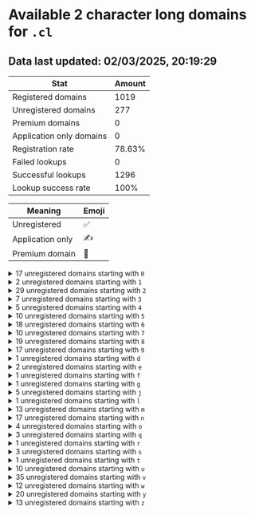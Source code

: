 # Available 2 character long domains for `.cl`

## Data last updated: 02/03/2025, 20:19:29

|Stat|Amount|
|--|--|
|Registered domains|1019|
|Unregistered domains|277|
|Premium domains|0|
|Application only domains|0|
|Registration rate|78.63%|
|Failed lookups|0|
|Successful lookups|1296|
|Lookup success rate|100%|


|Meaning|Emoji|
|--|--|
|Unregistered|:white_check_mark:|
|Application only|:writing_hand:|
|Premium domain|:gem:|

<details>
<summary>17 unregistered domains starting with <bold><code>0</code></bold></summary>

|Type|Domain|
|--|--|
|:white_check_mark:|`0a.cl`|
|:white_check_mark:|`0b.cl`|
|:white_check_mark:|`0c.cl`|
|:white_check_mark:|`0d.cl`|
|:white_check_mark:|`0e.cl`|
|:white_check_mark:|`0f.cl`|
|:white_check_mark:|`0h.cl`|
|:white_check_mark:|`0i.cl`|
|:white_check_mark:|`0j.cl`|
|:white_check_mark:|`0l.cl`|
|:white_check_mark:|`0m.cl`|
|:white_check_mark:|`0r.cl`|
|:white_check_mark:|`0t.cl`|
|:white_check_mark:|`0u.cl`|
|:white_check_mark:|`0v.cl`|
|:white_check_mark:|`0w.cl`|
|:white_check_mark:|`0y.cl`|
</details>
<details>
<summary>2 unregistered domains starting with <bold><code>1</code></bold></summary>

|Type|Domain|
|--|--|
|:white_check_mark:|`1f.cl`|
|:white_check_mark:|`1j.cl`|
</details>
<details>
<summary>29 unregistered domains starting with <bold><code>2</code></bold></summary>

|Type|Domain|
|--|--|
|:white_check_mark:|`20.cl`|
|:white_check_mark:|`21.cl`|
|:white_check_mark:|`22.cl`|
|:white_check_mark:|`23.cl`|
|:white_check_mark:|`24.cl`|
|:white_check_mark:|`25.cl`|
|:white_check_mark:|`26.cl`|
|:white_check_mark:|`27.cl`|
|:white_check_mark:|`28.cl`|
|:white_check_mark:|`29.cl`|
|:white_check_mark:|`2h.cl`|
|:white_check_mark:|`2i.cl`|
|:white_check_mark:|`2j.cl`|
|:white_check_mark:|`2k.cl`|
|:white_check_mark:|`2l.cl`|
|:white_check_mark:|`2m.cl`|
|:white_check_mark:|`2n.cl`|
|:white_check_mark:|`2o.cl`|
|:white_check_mark:|`2p.cl`|
|:white_check_mark:|`2q.cl`|
|:white_check_mark:|`2r.cl`|
|:white_check_mark:|`2s.cl`|
|:white_check_mark:|`2t.cl`|
|:white_check_mark:|`2u.cl`|
|:white_check_mark:|`2v.cl`|
|:white_check_mark:|`2w.cl`|
|:white_check_mark:|`2x.cl`|
|:white_check_mark:|`2y.cl`|
|:white_check_mark:|`2z.cl`|
</details>
<details>
<summary>7 unregistered domains starting with <bold><code>3</code></bold></summary>

|Type|Domain|
|--|--|
|:white_check_mark:|`3a.cl`|
|:white_check_mark:|`3b.cl`|
|:white_check_mark:|`3c.cl`|
|:white_check_mark:|`3d.cl`|
|:white_check_mark:|`3e.cl`|
|:white_check_mark:|`3o.cl`|
|:white_check_mark:|`3y.cl`|
</details>
<details>
<summary>5 unregistered domains starting with <bold><code>4</code></bold></summary>

|Type|Domain|
|--|--|
|:white_check_mark:|`4j.cl`|
|:white_check_mark:|`4o.cl`|
|:white_check_mark:|`4q.cl`|
|:white_check_mark:|`4y.cl`|
|:white_check_mark:|`4z.cl`|
</details>
<details>
<summary>10 unregistered domains starting with <bold><code>5</code></bold></summary>

|Type|Domain|
|--|--|
|:white_check_mark:|`5b.cl`|
|:white_check_mark:|`5c.cl`|
|:white_check_mark:|`5i.cl`|
|:white_check_mark:|`5j.cl`|
|:white_check_mark:|`5o.cl`|
|:white_check_mark:|`5u.cl`|
|:white_check_mark:|`5v.cl`|
|:white_check_mark:|`5w.cl`|
|:white_check_mark:|`5y.cl`|
|:white_check_mark:|`5z.cl`|
</details>
<details>
<summary>18 unregistered domains starting with <bold><code>6</code></bold></summary>

|Type|Domain|
|--|--|
|:white_check_mark:|`6a.cl`|
|:white_check_mark:|`6d.cl`|
|:white_check_mark:|`6e.cl`|
|:white_check_mark:|`6f.cl`|
|:white_check_mark:|`6h.cl`|
|:white_check_mark:|`6i.cl`|
|:white_check_mark:|`6j.cl`|
|:white_check_mark:|`6l.cl`|
|:white_check_mark:|`6m.cl`|
|:white_check_mark:|`6n.cl`|
|:white_check_mark:|`6o.cl`|
|:white_check_mark:|`6q.cl`|
|:white_check_mark:|`6r.cl`|
|:white_check_mark:|`6t.cl`|
|:white_check_mark:|`6u.cl`|
|:white_check_mark:|`6v.cl`|
|:white_check_mark:|`6y.cl`|
|:white_check_mark:|`6z.cl`|
</details>
<details>
<summary>10 unregistered domains starting with <bold><code>7</code></bold></summary>

|Type|Domain|
|--|--|
|:white_check_mark:|`7h.cl`|
|:white_check_mark:|`7i.cl`|
|:white_check_mark:|`7j.cl`|
|:white_check_mark:|`7n.cl`|
|:white_check_mark:|`7o.cl`|
|:white_check_mark:|`7p.cl`|
|:white_check_mark:|`7u.cl`|
|:white_check_mark:|`7v.cl`|
|:white_check_mark:|`7w.cl`|
|:white_check_mark:|`7y.cl`|
</details>
<details>
<summary>19 unregistered domains starting with <bold><code>8</code></bold></summary>

|Type|Domain|
|--|--|
|:white_check_mark:|`8b.cl`|
|:white_check_mark:|`8c.cl`|
|:white_check_mark:|`8e.cl`|
|:white_check_mark:|`8f.cl`|
|:white_check_mark:|`8h.cl`|
|:white_check_mark:|`8j.cl`|
|:white_check_mark:|`8l.cl`|
|:white_check_mark:|`8m.cl`|
|:white_check_mark:|`8n.cl`|
|:white_check_mark:|`8o.cl`|
|:white_check_mark:|`8p.cl`|
|:white_check_mark:|`8q.cl`|
|:white_check_mark:|`8r.cl`|
|:white_check_mark:|`8t.cl`|
|:white_check_mark:|`8u.cl`|
|:white_check_mark:|`8v.cl`|
|:white_check_mark:|`8w.cl`|
|:white_check_mark:|`8y.cl`|
|:white_check_mark:|`8z.cl`|
</details>
<details>
<summary>17 unregistered domains starting with <bold><code>9</code></bold></summary>

|Type|Domain|
|--|--|
|:white_check_mark:|`9b.cl`|
|:white_check_mark:|`9c.cl`|
|:white_check_mark:|`9d.cl`|
|:white_check_mark:|`9e.cl`|
|:white_check_mark:|`9f.cl`|
|:white_check_mark:|`9h.cl`|
|:white_check_mark:|`9i.cl`|
|:white_check_mark:|`9j.cl`|
|:white_check_mark:|`9l.cl`|
|:white_check_mark:|`9m.cl`|
|:white_check_mark:|`9n.cl`|
|:white_check_mark:|`9o.cl`|
|:white_check_mark:|`9t.cl`|
|:white_check_mark:|`9v.cl`|
|:white_check_mark:|`9w.cl`|
|:white_check_mark:|`9y.cl`|
|:white_check_mark:|`9z.cl`|
</details>
<details>
<summary>1 unregistered domains starting with <bold><code>d</code></bold></summary>

|Type|Domain|
|--|--|
|:white_check_mark:|`d9.cl`|
</details>
<details>
<summary>2 unregistered domains starting with <bold><code>e</code></bold></summary>

|Type|Domain|
|--|--|
|:white_check_mark:|`e0.cl`|
|:white_check_mark:|`e9.cl`|
</details>
<details>
<summary>1 unregistered domains starting with <bold><code>f</code></bold></summary>

|Type|Domain|
|--|--|
|:white_check_mark:|`f0.cl`|
</details>
<details>
<summary>1 unregistered domains starting with <bold><code>g</code></bold></summary>

|Type|Domain|
|--|--|
|:white_check_mark:|`g6.cl`|
</details>
<details>
<summary>5 unregistered domains starting with <bold><code>j</code></bold></summary>

|Type|Domain|
|--|--|
|:white_check_mark:|`j0.cl`|
|:white_check_mark:|`j5.cl`|
|:white_check_mark:|`j6.cl`|
|:white_check_mark:|`j7.cl`|
|:white_check_mark:|`j8.cl`|
</details>
<details>
<summary>1 unregistered domains starting with <bold><code>l</code></bold></summary>

|Type|Domain|
|--|--|
|:white_check_mark:|`l6.cl`|
</details>
<details>
<summary>13 unregistered domains starting with <bold><code>m</code></bold></summary>

|Type|Domain|
|--|--|
|:white_check_mark:|`m0.cl`|
|:white_check_mark:|`m1.cl`|
|:white_check_mark:|`m2.cl`|
|:white_check_mark:|`m3.cl`|
|:white_check_mark:|`m4.cl`|
|:white_check_mark:|`m5.cl`|
|:white_check_mark:|`m6.cl`|
|:white_check_mark:|`m7.cl`|
|:white_check_mark:|`m8.cl`|
|:white_check_mark:|`m9.cl`|
|:white_check_mark:|`mx.cl`|
|:white_check_mark:|`my.cl`|
|:white_check_mark:|`mz.cl`|
</details>
<details>
<summary>17 unregistered domains starting with <bold><code>n</code></bold></summary>

|Type|Domain|
|--|--|
|:white_check_mark:|`na.cl`|
|:white_check_mark:|`nb.cl`|
|:white_check_mark:|`nc.cl`|
|:white_check_mark:|`nd.cl`|
|:white_check_mark:|`ne.cl`|
|:white_check_mark:|`nf.cl`|
|:white_check_mark:|`ng.cl`|
|:white_check_mark:|`nh.cl`|
|:white_check_mark:|`ni.cl`|
|:white_check_mark:|`nj.cl`|
|:white_check_mark:|`nk.cl`|
|:white_check_mark:|`nl.cl`|
|:white_check_mark:|`nm.cl`|
|:white_check_mark:|`nn.cl`|
|:white_check_mark:|`no.cl`|
|:white_check_mark:|`np.cl`|
|:white_check_mark:|`nq.cl`|
</details>
<details>
<summary>4 unregistered domains starting with <bold><code>o</code></bold></summary>

|Type|Domain|
|--|--|
|:white_check_mark:|`o1.cl`|
|:white_check_mark:|`o6.cl`|
|:white_check_mark:|`o8.cl`|
|:white_check_mark:|`o9.cl`|
</details>
<details>
<summary>3 unregistered domains starting with <bold><code>q</code></bold></summary>

|Type|Domain|
|--|--|
|:white_check_mark:|`q0.cl`|
|:white_check_mark:|`q4.cl`|
|:white_check_mark:|`q8.cl`|
</details>
<details>
<summary>1 unregistered domains starting with <bold><code>r</code></bold></summary>

|Type|Domain|
|--|--|
|:white_check_mark:|`r0.cl`|
</details>
<details>
<summary>3 unregistered domains starting with <bold><code>s</code></bold></summary>

|Type|Domain|
|--|--|
|:white_check_mark:|`s0.cl`|
|:white_check_mark:|`s5.cl`|
|:white_check_mark:|`s8.cl`|
</details>
<details>
<summary>1 unregistered domains starting with <bold><code>t</code></bold></summary>

|Type|Domain|
|--|--|
|:white_check_mark:|`t4.cl`|
</details>
<details>
<summary>10 unregistered domains starting with <bold><code>u</code></bold></summary>

|Type|Domain|
|--|--|
|:white_check_mark:|`u0.cl`|
|:white_check_mark:|`u1.cl`|
|:white_check_mark:|`u2.cl`|
|:white_check_mark:|`u3.cl`|
|:white_check_mark:|`u4.cl`|
|:white_check_mark:|`u5.cl`|
|:white_check_mark:|`u6.cl`|
|:white_check_mark:|`u7.cl`|
|:white_check_mark:|`u8.cl`|
|:white_check_mark:|`u9.cl`|
</details>
<details>
<summary>35 unregistered domains starting with <bold><code>v</code></bold></summary>

|Type|Domain|
|--|--|
|:white_check_mark:|`v0.cl`|
|:white_check_mark:|`v1.cl`|
|:white_check_mark:|`v2.cl`|
|:white_check_mark:|`v3.cl`|
|:white_check_mark:|`v4.cl`|
|:white_check_mark:|`v5.cl`|
|:white_check_mark:|`v6.cl`|
|:white_check_mark:|`v7.cl`|
|:white_check_mark:|`v8.cl`|
|:white_check_mark:|`v9.cl`|
|:white_check_mark:|`va.cl`|
|:white_check_mark:|`vb.cl`|
|:white_check_mark:|`vc.cl`|
|:white_check_mark:|`vd.cl`|
|:white_check_mark:|`ve.cl`|
|:white_check_mark:|`vf.cl`|
|:white_check_mark:|`vg.cl`|
|:white_check_mark:|`vh.cl`|
|:white_check_mark:|`vi.cl`|
|:white_check_mark:|`vj.cl`|
|:white_check_mark:|`vk.cl`|
|:white_check_mark:|`vl.cl`|
|:white_check_mark:|`vm.cl`|
|:white_check_mark:|`vn.cl`|
|:white_check_mark:|`vo.cl`|
|:white_check_mark:|`vp.cl`|
|:white_check_mark:|`vq.cl`|
|:white_check_mark:|`vr.cl`|
|:white_check_mark:|`vs.cl`|
|:white_check_mark:|`vt.cl`|
|:white_check_mark:|`vu.cl`|
|:white_check_mark:|`vv.cl`|
|:white_check_mark:|`vw.cl`|
|:white_check_mark:|`vx.cl`|
|:white_check_mark:|`vy.cl`|
</details>
<details>
<summary>12 unregistered domains starting with <bold><code>w</code></bold></summary>

|Type|Domain|
|--|--|
|:white_check_mark:|`w0.cl`|
|:white_check_mark:|`w6.cl`|
|:white_check_mark:|`wa.cl`|
|:white_check_mark:|`wb.cl`|
|:white_check_mark:|`wc.cl`|
|:white_check_mark:|`wd.cl`|
|:white_check_mark:|`we.cl`|
|:white_check_mark:|`wf.cl`|
|:white_check_mark:|`wg.cl`|
|:white_check_mark:|`wh.cl`|
|:white_check_mark:|`wi.cl`|
|:white_check_mark:|`wj.cl`|
</details>
<details>
<summary>20 unregistered domains starting with <bold><code>y</code></bold></summary>

|Type|Domain|
|--|--|
|:white_check_mark:|`y0.cl`|
|:white_check_mark:|`y1.cl`|
|:white_check_mark:|`y2.cl`|
|:white_check_mark:|`y3.cl`|
|:white_check_mark:|`y4.cl`|
|:white_check_mark:|`y5.cl`|
|:white_check_mark:|`y6.cl`|
|:white_check_mark:|`y7.cl`|
|:white_check_mark:|`y8.cl`|
|:white_check_mark:|`y9.cl`|
|:white_check_mark:|`yq.cl`|
|:white_check_mark:|`yr.cl`|
|:white_check_mark:|`ys.cl`|
|:white_check_mark:|`yt.cl`|
|:white_check_mark:|`yu.cl`|
|:white_check_mark:|`yv.cl`|
|:white_check_mark:|`yw.cl`|
|:white_check_mark:|`yx.cl`|
|:white_check_mark:|`yy.cl`|
|:white_check_mark:|`yz.cl`|
</details>
<details>
<summary>13 unregistered domains starting with <bold><code>z</code></bold></summary>

|Type|Domain|
|--|--|
|:white_check_mark:|`z9.cl`|
|:white_check_mark:|`za.cl`|
|:white_check_mark:|`zb.cl`|
|:white_check_mark:|`zc.cl`|
|:white_check_mark:|`zd.cl`|
|:white_check_mark:|`ze.cl`|
|:white_check_mark:|`zf.cl`|
|:white_check_mark:|`zg.cl`|
|:white_check_mark:|`zh.cl`|
|:white_check_mark:|`zi.cl`|
|:white_check_mark:|`zj.cl`|
|:white_check_mark:|`zk.cl`|
|:white_check_mark:|`zl.cl`|
</details>
